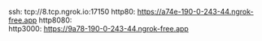 ssh: tcp://8.tcp.ngrok.io:17150 
http80: https://a74e-190-0-243-44.ngrok-free.app 
http8080:  
http3000: https://9a78-190-0-243-44.ngrok-free.app 
